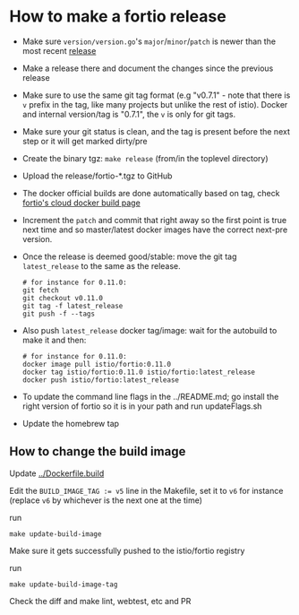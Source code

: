 # How to make a fortio release

- Make sure `version/version.go`'s `major`/`minor`/`patch` is newer than the most recent [release](https://github.com/istio/fortio/releases)

- Make a release there and document the changes since the previous release

- Make sure to use the same git tag format (e.g "v0.7.1" - note that there is `v` prefix in the tag, like many projects but unlike the rest of istio). Docker and internal version/tag is "0.7.1", the `v` is only for git tags.

- Make sure your git status is clean, and the tag is present before the next step or it will get marked dirty/pre

- Create the binary tgz: `make release` (from/in the toplevel directory)

- Upload the release/fortio-\*.tgz to GitHub

- The docker official builds are done automatically based on tag, check [fortio's cloud docker build page](https://cloud.docker.com/app/istio/repository/docker/istio/fortio/builds)

- Increment the `patch` and commit that right away so the first point is true next time and so master/latest docker images have the correct next-pre version.

- Once the release is deemed good/stable: move the git tag `latest_release` to the same as the release.

  ```Shell
  # for instance for 0.11.0:
  git fetch
  git checkout v0.11.0
  git tag -f latest_release
  git push -f --tags
  ```

- Also push `latest_release` docker tag/image: wait for the autobuild to make it and then:

  ```Shell
  # for instance for 0.11.0:
  docker image pull istio/fortio:0.11.0
  docker tag istio/fortio:0.11.0 istio/fortio:latest_release
  docker push istio/fortio:latest_release
  ```

- To update the command line flags in the ../README.md; go install the right version of fortio so it is in your path and run updateFlags.sh

- Update the homebrew tap

## How to change the build image

Update [../Dockerfile.build](../Dockerfile.build)

Edit the `BUILD_IMAGE_TAG := v5` line in the Makefile, set it to `v6`
for instance (replace `v6` by whichever is the next one at the time)

run

```Shell
make update-build-image
```

Make sure it gets successfully pushed to the istio/fortio registry

run

```Shell
make update-build-image-tag
```

Check the diff and make lint, webtest, etc and PR
